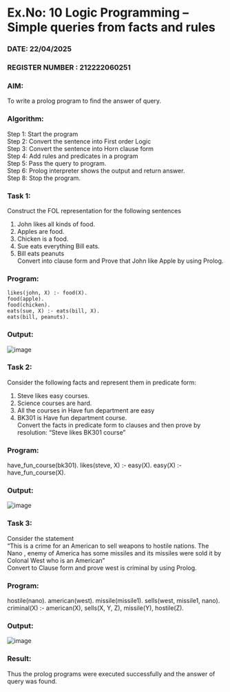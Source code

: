 # Ex.No: 10  Logic Programming –  Simple queries from facts and rules
### DATE: 22/04/2025                                                                           
### REGISTER NUMBER : 212222060251
### AIM: 
To write a prolog program to find the answer of query. 
###  Algorithm:
 Step 1: Start the program <br> 
 Step 2: Convert the sentence into First order Logic  <br> 
 Step 3:  Convert the sentence into Horn clause form  <br> 
 Step 4: Add rules and predicates in a program   <br> 
 Step 5:  Pass the query to program. <br> 
 Step 6: Prolog interpreter shows the output and return answer. <br> 
 Step 8:  Stop the program.

### Task 1:
Construct the FOL representation for the following sentences <br> 
1.	John likes all kinds of food.  <br> 
2.	Apples are food.  <br> 
3.	Chicken is a food.  <br> 
4.	Sue eats everything Bill eats. <br> 
5.	 Bill eats peanuts  <br> 
   Convert into clause form and Prove that John like Apple by using Prolog. <br> 
### Program:
```
likes(john, X) :- food(X).
food(apple).
food(chicken).
eats(sue, X) :- eats(bill, X).
eats(bill, peanuts).
```
### Output:


![image](https://github.com/user-attachments/assets/d00d37f6-ac4a-42a0-a258-fca52bf8036d)
### Task 2:
Consider the following facts and represent them in predicate form: <br>              
1.	Steve likes easy courses. <br> 
2.	Science courses are hard. <br> 
3. All the courses in Have fun department are easy <br> 
4. BK301 is Have fun department course.<br> 
Convert the facts in predicate form to clauses and then prove by resolution: “Steve likes BK301 course”<br> 

### Program:
have_fun_course(bk301).
likes(steve, X) :- easy(X).
easy(X) :- have_fun_course(X).

### Output:
![image](https://github.com/user-attachments/assets/6148bdc0-5848-49e2-abb7-f035514cd95d)


### Task 3:
Consider the statement <br> 
“This is a crime for an American to sell weapons to hostile nations. The Nano , enemy of America has some missiles and its missiles were sold it by Colonal West who is an American” <br> 
Convert to Clause form and prove west is criminal by using Prolog.<br> 
### Program:
hostile(nano).
american(west).
missile(missile1).
sells(west, missile1, nano).
criminal(X) :- american(X), sells(X, Y, Z), missile(Y), hostile(Z).
### Output:
![image](https://github.com/user-attachments/assets/fc6aa364-7634-4114-91a9-e2ffef649290)

### Result:
Thus the prolog programs were executed successfully and the answer of query was found.
